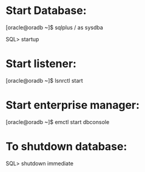 Start Database:
===============
[oracle@oradb ~]$ sqlplus / as sysdba

SQL> startup

Start listener:
===============
[oracle@oradb ~]$ lsnrctl start

Start enterprise manager:
=========================
[oracle@oradb ~]$ emctl start dbconsole


To shutdown database:
=====================
SQL> shutdown immediate
